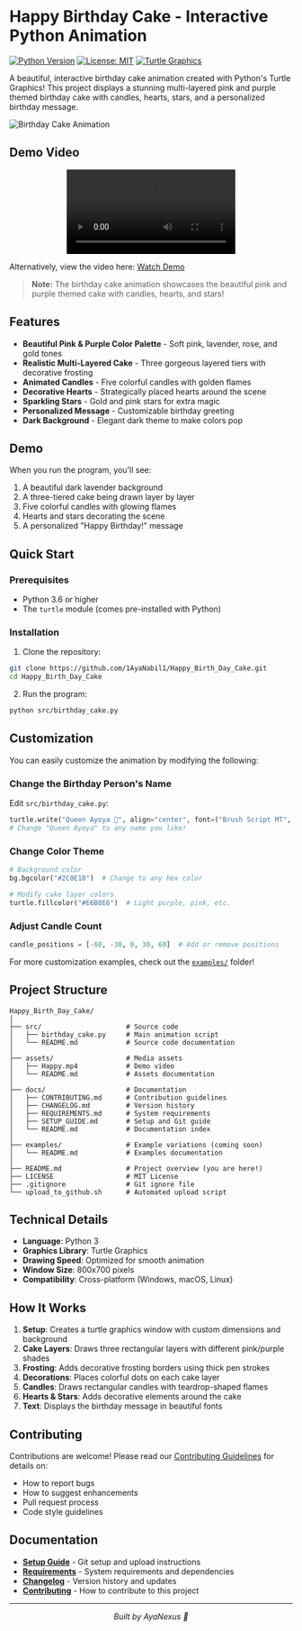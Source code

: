 # Happy Birthday Cake - Interactive Python Animation

[![Python Version](https://img.shields.io/badge/python-3.6+-blue.svg)](https://www.python.org/downloads/)
[![License: MIT](https://img.shields.io/badge/License-MIT-yellow.svg)](https://opensource.org/licenses/MIT)
[![Turtle Graphics](https://img.shields.io/badge/Graphics-Turtle-green.svg)](https://docs.python.org/3/library/turtle.html)

A beautiful, interactive birthday cake animation created with Python's Turtle Graphics! This project displays a stunning multi-layered pink and purple themed birthday cake with candles, hearts, stars, and a personalized birthday message.

![Birthday Cake Animation](https://img.shields.io/badge/Status-Active-success)

## Demo Video

<div align="center">
  <video src="https://github.com/1AyaNabil1/Happy_Birth_Day_Cake/assets/Happy.mp4" controls>
    Your browser does not support the video tag.
  </video>
</div>

Alternatively, view the video here: [Watch Demo](https://github.com/1AyaNabil1/Happy_Birth_Day_Cake/assets/Happy.mp4)

> **Note:** The birthday cake animation showcases the beautiful pink and purple themed cake with candles, hearts, and stars! 

## Features

- **Beautiful Pink & Purple Color Palette** - Soft pink, lavender, rose, and gold tones
- **Realistic Multi-Layered Cake** - Three gorgeous layered tiers with decorative frosting
- **Animated Candles** - Five colorful candles with golden flames
- **Decorative Hearts** - Strategically placed hearts around the scene
- **Sparkling Stars** - Gold and pink stars for extra magic
- **Personalized Message** - Customizable birthday greeting
- **Dark Background** - Elegant dark theme to make colors pop

## Demo

When you run the program, you'll see:
1. A beautiful dark lavender background
2. A three-tiered cake being drawn layer by layer
3. Five colorful candles with glowing flames
4. Hearts and stars decorating the scene
5. A personalized "Happy Birthday!" message

## Quick Start

### Prerequisites

- Python 3.6 or higher
- The `turtle` module (comes pre-installed with Python)

### Installation

1. Clone the repository:
```bash
git clone https://github.com/1AyaNabil1/Happy_Birth_Day_Cake.git
cd Happy_Birth_Day_Cake
```

2. Run the program:
```bash
python src/birthday_cake.py
```

## Customization

You can easily customize the animation by modifying the following:

### Change the Birthday Person's Name
Edit `src/birthday_cake.py`:
```python
turtle.write("Queen Ayoya 👑", align="center", font=("Brush Script MT", 30, "bold"))
# Change "Queen Ayoya" to any name you like!
```

### Change Color Theme
```python
# Background color
bg.bgcolor("#2C0E18")  # Change to any hex color

# Modify cake layer colors
turtle.fillcolor("#E6B0E6")  # Light purple, pink, etc.
```

### Adjust Candle Count
```python
candle_positions = [-60, -30, 0, 30, 60]  # Add or remove positions
```

For more customization examples, check out the [`examples/`](examples/) folder!

## Project Structure

```
Happy_Birth_Day_Cake/
│
├── src/                     # Source code
│   ├── birthday_cake.py     # Main animation script
│   └── README.md            # Source code documentation
│
├── assets/                  # Media assets
│   ├── Happy.mp4            # Demo video
│   └── README.md            # Assets documentation
│
├── docs/                    # Documentation
│   ├── CONTRIBUTING.md      # Contribution guidelines
│   ├── CHANGELOG.md         # Version history
│   ├── REQUIREMENTS.md      # System requirements
│   ├── SETUP_GUIDE.md       # Setup and Git guide
│   └── README.md            # Documentation index
│
├── examples/                # Example variations (coming soon)
│   └── README.md            # Examples documentation
│
├── README.md                # Project overview (you are here!)
├── LICENSE                  # MIT License
├── .gitignore               # Git ignore file
└── upload_to_github.sh      # Automated upload script
```

## Technical Details

- **Language**: Python 3
- **Graphics Library**: Turtle Graphics
- **Drawing Speed**: Optimized for smooth animation
- **Window Size**: 800x700 pixels
- **Compatibility**: Cross-platform (Windows, macOS, Linux)

## How It Works

1. **Setup**: Creates a turtle graphics window with custom dimensions and background
2. **Cake Layers**: Draws three rectangular layers with different pink/purple shades
3. **Frosting**: Adds decorative frosting borders using thick pen strokes
4. **Decorations**: Places colorful dots on each cake layer
5. **Candles**: Draws rectangular candles with teardrop-shaped flames
6. **Hearts & Stars**: Adds decorative elements around the cake
7. **Text**: Displays the birthday message in beautiful fonts

## Contributing

Contributions are welcome! Please read our [Contributing Guidelines](docs/CONTRIBUTING.md) for details on:
- How to report bugs
- How to suggest enhancements
- Pull request process
- Code style guidelines

## Documentation

- **[Setup Guide](docs/SETUP_GUIDE.md)** - Git setup and upload instructions
- **[Requirements](docs/REQUIREMENTS.md)** - System requirements and dependencies
- **[Changelog](docs/CHANGELOG.md)** - Version history and updates
- **[Contributing](docs/CONTRIBUTING.md)** - How to contribute to this project

---

<div align="center">
  <em>Built by AyaNexus 🦢</em>
</div>
